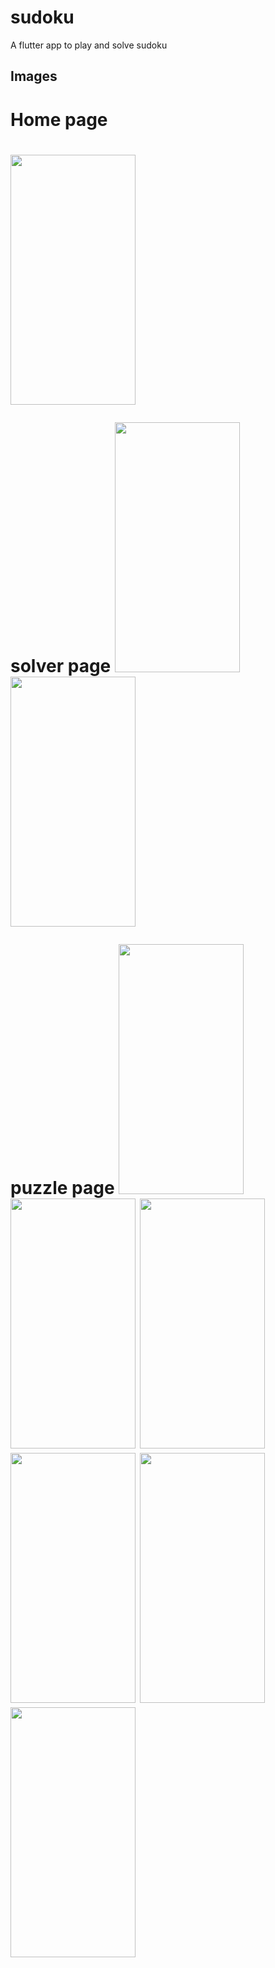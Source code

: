 # sudoku

A flutter app to play and solve sudoku

## Images

<h1>Home page<h1>

<img src="https://user-images.githubusercontent.com/60638127/145598786-f2a6b7a8-0c23-4e1c-94aa-5bae75035673.png" width="200" height="400" />

solver page
  <img src="https://user-images.githubusercontent.com/60638127/145598267-aa1b58e4-efbf-48bd-9ccd-085adbb24138.png" width="200" height="400" />
  <img src="https://user-images.githubusercontent.com/60638127/145598277-6d827d22-3b47-44a0-a84e-531c1a5b9203.png" width="200" height="400" />

puzzle page
  <img src="https://user-images.githubusercontent.com/60638127/145598110-1c3d8b3c-ef5a-4ed8-8e1d-3ed1d9b2b940.png" width="200" height="400" />
  <img src="https://user-images.githubusercontent.com/60638127/145598138-1b0b894a-4187-4b97-ab6c-94e669a36401.png" width="200" height="400" />
  <img src="https://user-images.githubusercontent.com/60638127/145598156-7f9c534a-5a23-45ed-b59e-504c9a1692b2.png" width="200" height="400" />
  <img src="https://user-images.githubusercontent.com/60638127/145598179-ec5ebd4e-5098-4ff9-a84e-d800211a7875.png" width="200" height="400" />
  <img src="https://user-images.githubusercontent.com/60638127/145598205-b3ab0678-6c0e-4a36-9206-515c5a6f6b75.png" width="200" height="400" />
  <img src="https://user-images.githubusercontent.com/60638127/145598195-bdd03ac0-1d06-40d7-8e24-b3230acfa948.png" width="200" height="400" />
  

